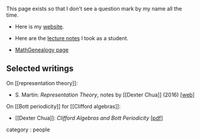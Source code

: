 This page exists so that I don't see a question mark by my name all the time.

* Here is my [website](https://dec41.user.srcf.net/home).

* Here are the [lecture notes](https://dec41.user.srcf.net/) I took as a student.

* [MathGenealogy page](https://www.mathgenealogy.org/id.php?id=286211)


## Selected writings

On [[representation theory]]:

* S. Martin: *Representation Theory*, notes by [[Dexter Chua]] (2016) &lbrack;[web](https://dec41.user.srcf.net/h/II_L/representation_theory)&rbrack;

On [[Bott periodicity]] for [[Clifford algebras]]:

* [[Dexter Chua]]: *Clifford Algebras and Bott Periodicity* &lbrack;[pdf](https://dec41.user.srcf.net/exp/clifford/clifford.pdf)&rbrack;




category : people